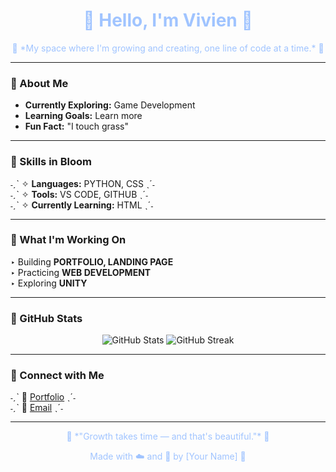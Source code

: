 <h1 align="center" style="color: #A0C4FF;">🌸 Hello, I'm Vivien 🌸</h1>

<p align="center" style="color: #A0C4FF;">
  🌿 *My space where I'm growing and creating, one line of code at a time.* 🌿
</p>

---

### 🌷 About Me  
-  **Currently Exploring:** Game Development  
-  **Learning Goals:** Learn more  
-  **Fun Fact:** "I touch grass"

---

### 🌸 Skills in Bloom  
˗ˏˋ ✧ **Languages:** PYTHON, CSS ˎˊ˗  
˗ˏˋ ✧ **Tools:** VS CODE, GITHUB ˎˊ˗  
˗ˏˋ ✧ **Currently Learning:** HTML ˎˊ˗  

---

### 🌼 What I'm Working On  
‣  Building **PORTFOLIO, LANDING PAGE**  
‣  Practicing **WEB DEVELOPMENT**  
‣  Exploring **UNITY**

---

### 🌟 GitHub Stats  
<div align="center">
  <img src="https://github-readme-stats.vercel.app/api?username=YourGitHubUsername&show_icons=true&theme=pastel" alt="GitHub Stats" />
  <img src="https://github-readme-streak-stats.herokuapp.com/?user=YourGitHubUsername&theme=pastel" alt="GitHub Streak" />
</div>

---

### 🌸 Connect with Me   
˗ˏˋ 🌼 [Portfolio](https://your-portfolio-link.com) ˎˊ˗  
˗ˏˋ 🌼 [Email](vtv.villalobos@gmail.com) ˎˊ˗  

---

<p align="center" style="color: #A0C4FF;">🍃 *"Growth takes time — and that's beautiful."* 🍃</p>
<p align="center" style="color: #A0C4FF;">Made with ☁️ and 🍵 by [Your Name] 🌷</p>
